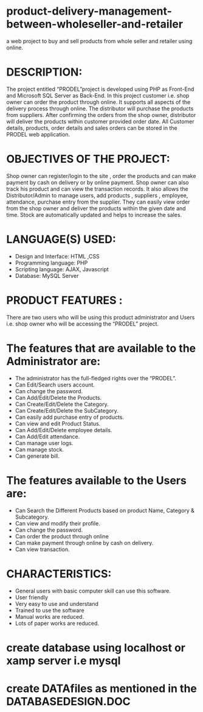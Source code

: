 # product-delivery-management-between-wholeseller-and-retailer
a web project to buy and sell products from whole seller and retailer using online.
# DESCRIPTION:
 The project entitled “PRODEL”project is developed using PHP as Front-End and Microsoft SQL Server as Back-End. In this project customer i.e. shop owner can order the product through online. It supports all aspects of the delivery process through online. The distributor will purchase the products from suppliers. After confirming the orders from the shop owner, distributor will deliver the products within customer provided order date. All Customer details, products, order details and sales orders can be stored in the PRODEL web application.
 # OBJECTIVES OF THE PROJECT:
 Shop owner can register/login to the site , order the products and can make payment by cash on delivery or by online payment. Shop owner can also track his product and can view the transaction records. It also allows the Distributor/Admin to manage users, add products ,  suppliers , employee, attendance, purchase entry from the supplier. They can easily view order from the shop owner and deliver the products within the given date and time. Stock are automatically updated and helps to increase the sales.
  # LANGUAGE(S) USED:
-	Design and Interface: HTML ,CSS
-	Programming language: PHP
-	Scripting language: AJAX, Javascript
-	Database: MySQL Server
# PRODUCT FEATURES :
  There are two users who will be using this product administrator and Users i.e. shop owner who will be accessing the “PRODEL” project. 
# The features that are available to the Administrator are: 
-	 The administrator has the full-fledged rights over the “PRODEL”. 
-	 Can Edit/Search users account. 
-	Can change the password. 
-	 Can Add/Edit/Delete the Products. 
-	 Can Create/Edit/Delete the Category. 
-	 Can Create/Edit/Delete the SubCategory. 
-	 Can easily add purchase entry of products.
-	 Can view and edit Product Status. 
-	 Can Add/Edit/Delete employee details.
-	 Can Add/Edit attendance.
-  Can manage user logs.
-	 Can manage stock.
-	 Can generate bill.

# The features available to the Users are:
- Can Search the Different Products based on product Name, Category & Subcategory.
-	Can view and modify their profile.
- Can change the password. 
- Can order the product through online
- Can make payment through online by cash on delivery.
- Can view transaction.

# CHARACTERISTICS:
- General users with basic computer skill can use this software.
- User friendly
- Very easy to use and understand
- Trained to use the software
-	Manual works are reduced.
-	Lots of paper works are reduced.

# create database using localhost or xamp server i.e mysql 
# create DATAfiles as mentioned in the DATABASEDESIGN.DOC
